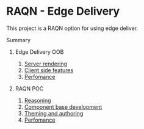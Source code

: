 # RAQN - Edge Delivery

This project is a RAQN option for using edge deliver.

Summary

1. Edge Delivery OOB

   1. [Server rendering](edge/server.md)
   2. [Client side features](edge/client.md)
   3. [Perfomance](edge/perfomance.md)

2. RAQN POC
   1. [Reasoning](raqn/reasoning.md)
   2. [Component base development](raqn/components.md)
   3. [Theming and authoring](./raqn/theming.md)
   4. [Perfomance](./raqn/perfomance.md)
